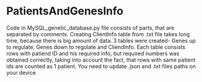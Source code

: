 # PatientsAndGenesInfo
Code in MySQL_genetic_database.py file consists of parts, that are separated by comments.
Creating ClientInfo table from .txt file takes long time, because there is big amount of data.
3 tables were created- Genes up to regulate, Genes down to regulate and CliendInfo.
Each table consists rows with patiend ID and his required info, but required numbers was obtained correctly, taking into account the fact, that rows with same patient ids are counted as 1 patient. 
You need to  update .json and .txt files paths on your device

